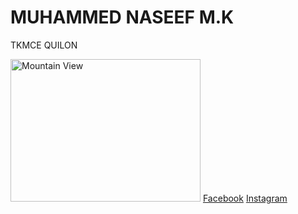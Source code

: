 <html>
<body>

<h1>MUHAMMED NASEEF M.K</h1>

<p>TKMCE QUILON</p>

<img src="https://drive.google.com/file/d/0B0rKt6wVHyt4ZFgwSm1BZ0YxYms/view" alt="Mountain View" style="width:304px;height:228px;">
<a href="https://www.facebook.com/muhammed.naseef.585">Facebook</a>
<a href="https://instagram.com/NASEEF_MK">Instagram</a>


</body>
</html>
